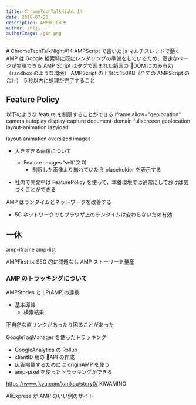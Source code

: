 ```yaml
---
title: ChromeTechTalkNight 14
date: 2019-07-26
description: AMP系LTメモ
author: shiji
authorImage: /gin.png
---
```

<Author />
# ChromeTechTalkNight#14
AMPScript で書いた js マルチスレッドで動く
AMP は Google 検索時に既にレンダリングの準備をしているため、高速なページが実現できる
AMP Script はタグで囲まれた範囲の DOM にのみ有効（sandbox のような環境）
AMPScript の上限は 150KB（全ての AMPScript の合計）
５秒以内に処理が完了すること

## Feature Policy

以下のような feature を制限することができる
iframe allow="geolocation"
camera
autoplay
display-capture
document-domain
fullscreeen
geolocation
layout-animation
lazyload

layout-animation
oversized images

- 大きすぎる画像について

  - Feature-images 'self'(2.0)
    - 制限した画像より崩れていたら placeholder を表示する

- 社内で開発中は FeaturePolicy を使って、本番環境では通常にしておけば気づくことができる

AMP はランタイムとネットワークを改善する

- 5G ネットワークでもブラウザ上のランタイムは変わらないため有効

## 一休

amp-iframe
amp-list

AMPFirst は SEO 的に問題なし
AMP ストーリーを量産

### AMP のトラッキングについて

AMPStories と LP(AMP)の連携

- 基本導線
  - 検索結果

不自然な直リンクがあったり困ることがあった

GoogleTagManager を使ったトラッキング

- GoogleAnalytics の Rollup
- cliantID 用の API の作成
- 広告掲載するためには originAMP を使う
- amp-pixel を使ったトラッキングができる

https://www.ikyu.com/kankou/story0/
KIWAMINO

AliExpress が AMP のいい例のサイト
